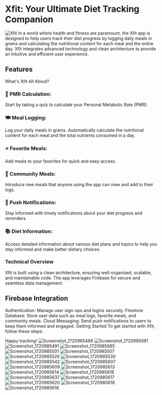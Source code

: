 #  Xfit: Your Ultimate Diet Tracking Companion
![Xfit](https://github.com/user-attachments/assets/bf4a6742-41f0-4244-a88f-1502f3a2e604)
In a world where health and fitness are paramount, the Xfit app is designed to help users track their diet progress by logging daily meals in grams and calculating the nutritional content for each meal and the entire day. Xfit integrates advanced technology and clean architecture to provide an intuitive and efficient user experience.

## Features
What's Xfit All About?

### 🔑 PMR Calculation:
Start by taking a quiz to calculate your Personal Metabolic Rate (PMR).

### 🍽️ Meal Logging:
Log your daily meals in grams.
Automatically calculate the nutritional content for each meal and the total nutrients consumed in a day.

### ⭐ Favorite Meals:
Add meals to your favorites for quick and easy access.

### 👥 Community Meals:
Introduce new meals that anyone using the app can view and add to their logs.

### 🔔 Push Notifications:
Stay informed with timely notifications about your diet progress and reminders.

### 📚 Diet Information:
Access detailed information about various diet plans and topics to help you stay informed and make better dietary choices.

### Technical Overview
Xfit is built using a clean architecture, ensuring well-organized, scalable, and maintainable code. The app leverages Firebase for secure and seamless data management.

## Firebase Integration
Authentication: Manage user sign-ups and logins securely.
Firestore Database: Store user data such as meal logs, favorite meals, and community meals.
Cloud Messaging: Send push notifications to users to keep them informed and engaged.
Getting Started
To get started with Xfit, follow these steps:


Happy tracking!
![Screenshot_1720985486](https://github.com/user-attachments/assets/dd187c3a-425e-4586-b1ab-c5aaeefaf41b)
![Screenshot_1720985681](https://github.com/user-attachments/assets/64f5b41d-c8fa-4896-99a0-7b14b333d981)
![Screenshot_1720985491](https://github.com/user-attachments/assets/7aaba369-f665-493c-a7f5-463d64035b20)
![Screenshot_1720985685](https://github.com/user-attachments/assets/e1728ce0-d70e-4946-b557-4d25912528ad)
![Screenshot_1720985501](https://github.com/user-attachments/assets/39c7913d-fd27-4864-9d2a-83fdcf38bdd6)
![Screenshot_1720985507](https://github.com/user-attachments/assets/243f00ef-eb75-45be-838d-0de053d6fa01)
![Screenshot_1720985526](https://github.com/user-attachments/assets/18a2931e-3465-4ebc-8065-56056453b116)
![Screenshot_1720985530](https://github.com/user-attachments/assets/0be729a5-a444-4c17-b0ee-ebeceba13f63)
![Screenshot_1720985542](https://github.com/user-attachments/assets/18838940-c82c-4076-8d85-1a1e3424f7d9)
![Screenshot_1720985607](https://github.com/user-attachments/assets/60663c99-3368-4edc-8381-943e08dc2355)
![Screenshot_1720985609](https://github.com/user-attachments/assets/6c3eafad-7a80-49a9-b5b9-c953c0e3cf41)
![Screenshot_1720985613](https://github.com/user-attachments/assets/0772df30-8fe5-4071-9823-95a2c0e4d8f6)
![Screenshot_1720985614](https://github.com/user-attachments/assets/f6f68d6e-6a86-456c-ac96-57c6deeb7dd4)
![Screenshot_1720985618](https://github.com/user-attachments/assets/754f3b04-d063-44d7-90a0-f948ae065cd6)
![Screenshot_1720985637](https://github.com/user-attachments/assets/1f7d9eee-6f72-4227-9864-743552585421)
![Screenshot_1720985617](https://github.com/user-attachments/assets/333d7535-200e-4f1a-a418-e89d00f1c988)
![Screenshot_1720985620](https://github.com/user-attachments/assets/9a9df91f-c3a5-41b5-aed4-c47f33650779)
![Screenshot_1720985616](https://github.com/user-attachments/assets/0c650751-cc4d-467a-8a24-cb29345379f7)
![Screenshot_1720985616](https://github.com/user-attachments/assets/5836e415-7935-4c0b-832d-ba96381a84eb)












